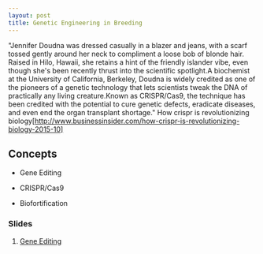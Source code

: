```yaml
---
layout: post
title: Genetic Engineering in Breeding
---
```

"Jennifer Doudna was dressed casually in a blazer and jeans, with a scarf tossed gently around her neck to compliment a loose bob of blonde hair. Raised in Hilo, Hawaii, she retains a hint of the friendly islander vibe, even though she's been recently thrust into the scientific spotlight.A biochemist at the University of California, Berkeley, Doudna is widely credited as one of the pioneers of a genetic technology that lets scientists tweak the DNA of practically any living creature.Known as CRISPR/Cas9, the technique has been credited with the potential to cure genetic defects, eradicate diseases, and even end the organ transplant shortage."
How crispr is revolutionizing biology[http://www.businessinsider.com/how-crispr-is-revolutionizing-biology-2015-10]

## Concepts

- Gene Editing

- CRISPR/Cas9

- Biofortification


### Slides

1. [Gene Editing](https://github.com/hos6236/hos6236.github.io/blob/master/classes/gene_1.pdf)


